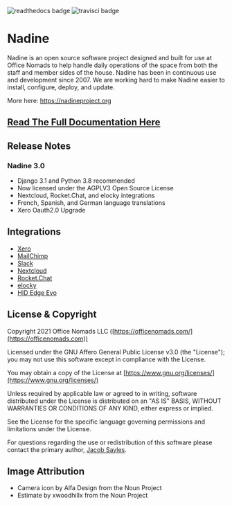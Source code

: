 ![readthedocs badge](https://readthedocs.org/projects/nadine/badge/) ![travisci badge](https://travis-ci.org/nadineproject/nadine.svg?branch=main)

# Nadine

Nadine is an open source software project designed and built for use at Office Nomads to help handle daily operations of the space from both the staff and member sides of the house. Nadine has been in continuous use and development since 2007. We are working hard to make Nadine easier to install, configure, deploy, and update.

More here:  https://nadineproject.org

## [Read The Full Documentation Here](https://nadine.readthedocs.io/en/master/)

## Release Notes

### Nadine 3.0
- Django 3.1 and Python 3.8 recommended
- Now licensed under the AGPLV3 Open Source License
- Nextcloud, Rocket.Chat, and elocky integrations
- French, Spanish, and German language translations
- Xero Oauth2.0 Upgrade

## Integrations
- [Xero](https://xero.com)
- [MailChimp](https://mailchimp.com)
- [Slack](https://slack.com/)
- [Nextcloud](https://nextcloud.com)
- [Rocket.Chat](https://rocket.chat)
- [elocky](https://elocky.com)
- [HID Edge Evo](https://www.hidglobal.com/products/controllers/edge-evo)

## License & Copyright

Copyright 2021 Office Nomads LLC ([https://officenomads.com/](https://officenomads.com))

Licensed under the GNU Affero General Public License v3.0 (the "License");
you may not use this software except in compliance with the License.

You may obtain a copy of the License at [https://www.gnu.org/licenses/](https://www.gnu.org/licenses/)

Unless required by applicable law or agreed to in writing, software distributed under the License is distributed on an "AS IS" BASIS, WITHOUT WARRANTIES OR CONDITIONS OF ANY KIND, either express or implied.

See the License for the specific language governing permissions and limitations under the License.

For questions regarding the use or redistribution of this software please contact the primary author, [Jacob Sayles](jacob@officenomads.com).

## Image Attribution

- Camera icon by Alfa Design from the Noun Project
- Estimate by xwoodhillx from the Noun Project  
